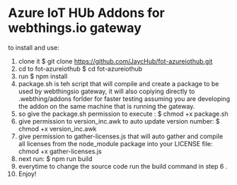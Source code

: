 # Azure IoT HUb Addons for webthings.io gateway

to install and use:
1. clone it $ git clone https://github.com/JaycHub/fot-azureiothub.git
2. cd to fot-azureiothub $ cd fot-azureiothub
3. run $ npm install
4. package.sh is teh script that will compile and create a package to be used by webthingsio gateway, it will also copiying directly to .webthing/addons forlder for faster testing assuming you are developing the addon on the same machine that is running the gateway.
5. so give the package.sh permission to execute : $ chmod +x package.sh
6. give permission to version_inc.awk to auto update version number: $ chmod +x version_inc.awk
7. give permission to gather-licenses.js that will auto gather and compile all licenses from the node_module package into your LICENSE file: chmod +x gather-licenses.js
8. next run: $ npm run build
9. everytime to change the source code run the build command in step 6 .
10. Enjoy!
